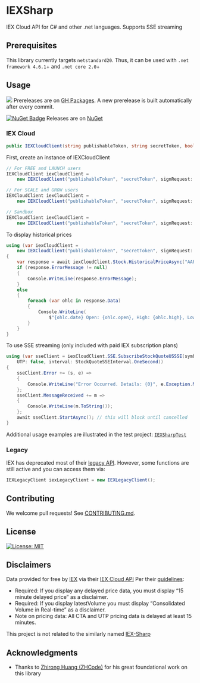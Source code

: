 # IEXSharp

IEX Cloud API for C# and other .net languages. Supports SSE streaming

## Prerequisites

 This library currently targets `netstandard20`. Thus, it can be used with `.net framework 4.6.1`+ and `.net core 2.0`+

## Usage
![](https://github.com/vslee/iexsharp/workflows/prerelease%20NuGet/badge.svg) Prereleases are on [GH Packages](https://github.com/vslee/IEXSharp/packages). A new prerelease is built automatically after every commit. 

[![NuGet Badge](https://buildstats.info/nuget/IEXSharp)](https://www.nuget.org/packages/IEXSharp/) Releases are on [NuGet](https://www.nuget.org/packages/IEXSharp/)

### IEX Cloud
```c#
public IEXCloudClient(string publishableToken, string secretToken, bool signRequest, bool useSandBox, APIVersion version = APIVersion.stable)
```
First, create an instance of IEXCloudClient
```c#
// For FREE and LAUNCH users
IEXCloudClient iexCloudClient = 
	new IEXCloudClient("publishableToken", "secretToken", signRequest: false, useSandBox: false); 

// For SCALE and GROW users
IEXCloudClient iexCloudClient = 
	new IEXCloudClient("publishableToken", "secretToken", signRequest: true, useSandBox: false); 

// Sandbox
IEXCloudClient iexCloudClient = 
	new IEXCloudClient("publishableToken", "secretToken", signRequest: false, useSandBox: true); 
```
To display historical prices
```c#
using (var iexCloudClient = 
	new IEXCloudClient("publishableToken", "secretToken", signRequest: false, useSandBox: false))
{
	var response = await iexCloudClient.Stock.HistoricalPriceAsync("AAPL", ChartRange.OneMonth);
	if (response.ErrorMessage != null)
	{
		Console.WriteLine(response.ErrorMessage);
	}
	else
	{
		foreach (var ohlc in response.Data)
		{
			Console.WriteLine(
				$"{ohlc.date} Open: {ohlc.open}, High: {ohlc.high}, Low: {ohlc.low}, Close: {ohlc.close}, Volume: {ohlc.volume}");
		}
	}
}

```
To use SSE streaming (only included with paid IEX subscription plans)
```c#
using (var sseClient = iexCloudClient.SSE.SubscribeStockQuoteUSSSE(symbols: new string[] { "spy", "aapl" }, 
	UTP: false, interval: StockQuoteSSEInterval.OneSecond))
{
	sseClient.Error += (s, e) =>
	{
		Console.WriteLine("Error Occurred. Details: {0}", e.Exception.Message);
	};
	sseClient.MessageReceived += m =>
	{
		Console.WriteLine(m.ToString());
	};
	await sseClient.StartAsync(); // this will block until cancelled
}

```
Additional usage examples are illustrated in the test project: [`IEXSharpTest`](https://github.com/vslee/IEXSharp/tree/master/IEXSharpTest/Cloud)

### Legacy

IEX has deprecated most of their [legacy API](https://iextrading.com/developers/docs/). However, some functions are still active and you can access them via:
```c#
IEXLegacyClient iexLegacyClient = new IEXLegacyClient();
```

## Contributing

We welcome pull requests! See [CONTRIBUTING.md](CONTRIBUTING.md).

## License

[![License: MIT](https://img.shields.io/badge/License-MIT-yellow.svg)](LICENSE.md)

## Disclaimers

Data provided for free by [IEX](https://iextrading.com/) via their [IEX Cloud API](https://iexcloud.io/docs/api/)
Per their [guidelines](https://iexcloud.io/docs/api/#disclaimers):
- Required: If you display any delayed price data, you must display “15 minute delayed price” as a disclaimer.
- Required: If you display latestVolume you must display “Consolidated Volume in Real-time” as a disclaimer.
- Note on pricing data: All CTA and UTP pricing data is delayed at least 15 minutes.

This project is not related to the similarly named [IEX-Sharp](https://iexsharp.com//)

## Acknowledgments

* Thanks to [Zhirong Huang (ZHCode)](https://zh-code.com/) for his great foundational work on this library

